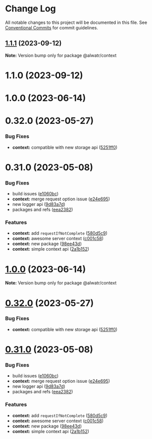 # Change Log

All notable changes to this project will be documented in this file.
See [Conventional Commits](https://conventionalcommits.org) for commit guidelines.

## [1.1.1](https://github.com/AliMD/alwatr/compare/@alwatr/context@1.1.0...@alwatr/context@1.1.1) (2023-09-12)

**Note:** Version bump only for package @alwatr/context

# 1.1.0 (2023-09-12)

# 1.0.0 (2023-06-14)

# 0.32.0 (2023-05-27)

### Bug Fixes

* **context:** compatible with new storage api ([5251ff0](https://github.com/AliMD/alwatr/commit/5251ff005624720e091cdbc40e6b0142743428cb))

# 0.31.0 (2023-05-08)

### Bug Fixes

* build issues ([e1060bc](https://github.com/AliMD/alwatr/commit/e1060bccbfe3c775c32b85e9b8eb601e48b2998c))
* **context:** merge request option issue ([e24e695](https://github.com/AliMD/alwatr/commit/e24e695a8c25ab1dcb1c351a3ae0434e921610d0))
* new logger api ([9d83a7d](https://github.com/AliMD/alwatr/commit/9d83a7dc5c103bc3bb4282dacfd85fa998915300))
* packages and refs ([eea2382](https://github.com/AliMD/alwatr/commit/eea2382e459ccaa3e7b4b329d9c196eda146a08e))

### Features

* **context:** add `requestIfNotComplete` ([580d5c9](https://github.com/AliMD/alwatr/commit/580d5c9c74f1c8921b45d402641df9444f438547))
* **context:** awesome server context ([c001c58](https://github.com/AliMD/alwatr/commit/c001c58a2b1b4e13fd1c34b5128031fd640a98e1))
* **context:** new package ([98ee43d](https://github.com/AliMD/alwatr/commit/98ee43d83b1ad5b3806ec6053c5cac70912000b3))
* **context:** simple context api ([2a1b152](https://github.com/AliMD/alwatr/commit/2a1b152380f267a6b173f08bbbe10295325b1fd8))

# [1.0.0](https://github.com/AliMD/alwatr/compare/v0.32.0...v1.0.0) (2023-06-14)

**Note:** Version bump only for package @alwatr/context

# [0.32.0](https://github.com/AliMD/alwatr/compare/v0.31.0...v0.32.0) (2023-05-27)

### Bug Fixes

- **context:** compatible with new storage api ([5251ff0](https://github.com/AliMD/alwatr/commit/5251ff005624720e091cdbc40e6b0142743428cb))

# [0.31.0](https://github.com/AliMD/alwatr/compare/v0.30.0...v0.31.0) (2023-05-08)

### Bug Fixes

- build issues ([e1060bc](https://github.com/AliMD/alwatr/commit/e1060bccbfe3c775c32b85e9b8eb601e48b2998c))
- **context:** merge request option issue ([e24e695](https://github.com/AliMD/alwatr/commit/e24e695a8c25ab1dcb1c351a3ae0434e921610d0))
- new logger api ([9d83a7d](https://github.com/AliMD/alwatr/commit/9d83a7dc5c103bc3bb4282dacfd85fa998915300))
- packages and refs ([eea2382](https://github.com/AliMD/alwatr/commit/eea2382e459ccaa3e7b4b329d9c196eda146a08e))

### Features

- **context:** add `requestIfNotComplete` ([580d5c9](https://github.com/AliMD/alwatr/commit/580d5c9c74f1c8921b45d402641df9444f438547))
- **context:** awesome server context ([c001c58](https://github.com/AliMD/alwatr/commit/c001c58a2b1b4e13fd1c34b5128031fd640a98e1))
- **context:** new package ([98ee43d](https://github.com/AliMD/alwatr/commit/98ee43d83b1ad5b3806ec6053c5cac70912000b3))
- **context:** simple context api ([2a1b152](https://github.com/AliMD/alwatr/commit/2a1b152380f267a6b173f08bbbe10295325b1fd8))
